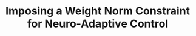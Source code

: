 ---
title: "Imposing a Weight Norm Constraint for Neuro-Adaptive Control"
authors: "**Myeongseok Ryu**, **Jiyun Kim**, **Kyunghwan Choi**&#42;"
pubs: 
  - name: Techrxiv
    doi: "10.36227/techrxiv.173014412.26480551/v1"
    pdf: "/static/pub/2025_imposing.pdf"
    state: "published"
  - name: "IEEE European Control Conference (ECC) 2025"
    doi: 
    pdf: 
    state: "accepted"
pub_date: "2025-06-30" #Date of publication. Change from Biorxiv date to Journal date once accepted
image: "/static/pub/2025_imposing.png"
github: 
  - name: "CoNAC"
    url: "KAIST-MIC-Lab/CoNAC/tree/ECC25-weight-constraint"
    description: "Code for the paper"
# links:
#   - name: 
#     url: 
---